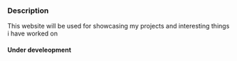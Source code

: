 ### Description

This website will be used for showcasing my projects and interesting things i have worked on
#### Under develeopment